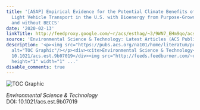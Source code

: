 ```yaml
---
title: '[ASAP] Empirical Evidence for the Potential Climate Benefits of Decarbonizing
  Light Vehicle Transport in the U.S. with Bioenergy from Purpose-Grown Biomass with
  and without BECCS'
date: '2020-02-13'
linkTitle: http://feedproxy.google.com/~r/acs/esthag/~3/9WN7_EHm9qo/acs.est.9b07019
source: 'Environmental Science & Technology: Latest Articles (ACS Publications)'
description: '<p><img src="https://pubs.acs.org/na101/home/literatum/publisher/achs/journals/content/esthag/0/esthag.ahead-of-print/acs.est.9b07019/20200213/images/medium/es9b07019_0003.gif"
  alt="TOC Graphic"/></p><div><cite>Environmental Science & Technology</cite></div><div>DOI:
  10.1021/acs.est.9b07019</div><img src="http://feeds.feedburner.com/~r/acs/esthag/~4/9WN7_EHm9qo"
  height="1" width="1" ...'
disable_comments: true
---
```

<p><img src="https://pubs.acs.org/na101/home/literatum/publisher/achs/journals/content/esthag/0/esthag.ahead-of-print/acs.est.9b07019/20200213/images/medium/es9b07019_0003.gif" alt="TOC Graphic"/></p><div><cite>Environmental Science & Technology</cite></div><div>DOI: 10.1021/acs.est.9b07019</div><img src="http://feeds.feedburner.com/~r/acs/esthag/~4/9WN7_EHm9qo" height="1" width="1" ...